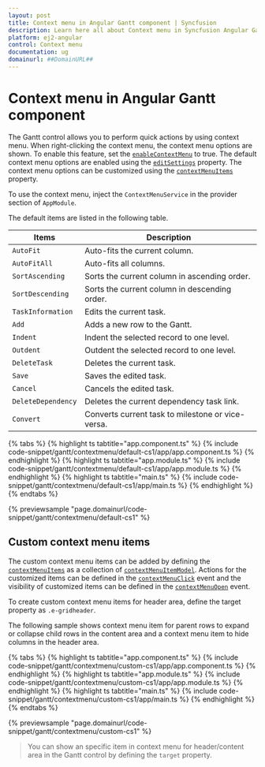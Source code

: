 ```yaml
---
layout: post
title: Context menu in Angular Gantt component | Syncfusion
description: Learn here all about Context menu in Syncfusion Angular Gantt component of Syncfusion Essential JS 2 and more.
platform: ej2-angular
control: Context menu 
documentation: ug
domainurl: ##DomainURL##
---
```


# Context menu in Angular Gantt component

The Gantt control allows you to perform quick actions by using context menu. When right-clicking the context menu, the context menu options are shown. To enable this feature, set the [`enableContextMenu`](https://ej2.syncfusion.com/angular/documentation/api/gantt/#enablecontextmenu) to true. The default context menu options are enabled using the [`editSettings`](https://ej2.syncfusion.com/angular/documentation/api/gantt/#editsettings) property. The context menu options can be customized using the [`contextMenuItems`](https://ej2.syncfusion.com/angular/documentation/api/gantt/#contextmenuitems) property.

To use the context menu, inject the `ContextMenuService` in the provider section of `AppModule`.

The default items are listed in the following table.

Items| Description
----|----
`AutoFit`|  Auto-fits the current column.
`AutoFitAll` | Auto-fits all columns.
`SortAscending` | Sorts the current column in ascending order.
`SortDescending` | Sorts the current column in descending order.
`TaskInformation`|  Edits the current task.
`Add` | Adds a new row to the Gantt.
`Indent` | Indent the selected record to one level.
`Outdent` | Outdent the selected record to one level.
`DeleteTask` | Deletes the current task.
`Save` | Saves the edited task.
`Cancel` | Cancels the edited task.
`DeleteDependency` | Deletes the current dependency task link.
`Convert` | Converts current task to milestone or vice-versa.
{% tabs %}
{% highlight ts tabtitle="app.component.ts" %}
{% include code-snippet/gantt/contextmenu/default-cs1/app/app.component.ts %}
{% endhighlight %}
{% highlight ts tabtitle="app.module.ts" %}
{% include code-snippet/gantt/contextmenu/default-cs1/app/app.module.ts %}
{% endhighlight %}
{% highlight ts tabtitle="main.ts" %}
{% include code-snippet/gantt/contextmenu/default-cs1/app/main.ts %}
{% endhighlight %}
{% endtabs %}
  
{% previewsample "page.domainurl/code-snippet/gantt/contextmenu/default-cs1" %}

## Custom context menu items

The custom context menu items can be added by defining the [`contextMenuItems`](https://ej2.syncfusion.com/angular/documentation/api/gantt/#contextmenuitems) as a collection of [`contextMenuItemModel`](https://ej2.syncfusion.com/angular/documentation/api/grid/contextMenuItemModel/).
Actions for the customized items can be defined in the [`contextMenuClick`](https://ej2.syncfusion.com/angular/documentation/api/gantt/#contextmenuclick) event and the visibility of customized items can be defined in the [`contextMenuOpen`](https://ej2.syncfusion.com/angular/documentation/api/gantt/#contextmenuopen) event.

To create custom context menu items for header area, define the target property as `.e-gridheader`.

The following sample shows context menu item for parent rows to expand or collapse child rows in the content area and a context menu item to hide columns in the header area.

{% tabs %}
{% highlight ts tabtitle="app.component.ts" %}
{% include code-snippet/gantt/contextmenu/custom-cs1/app/app.component.ts %}
{% endhighlight %}
{% highlight ts tabtitle="app.module.ts" %}
{% include code-snippet/gantt/contextmenu/custom-cs1/app/app.module.ts %}
{% endhighlight %}
{% highlight ts tabtitle="main.ts" %}
{% include code-snippet/gantt/contextmenu/custom-cs1/app/main.ts %}
{% endhighlight %}
{% endtabs %}
  
{% previewsample "page.domainurl/code-snippet/gantt/contextmenu/custom-cs1" %}

> You can show an specific item in context menu for header/content area in the Gantt control by defining the `target` property.